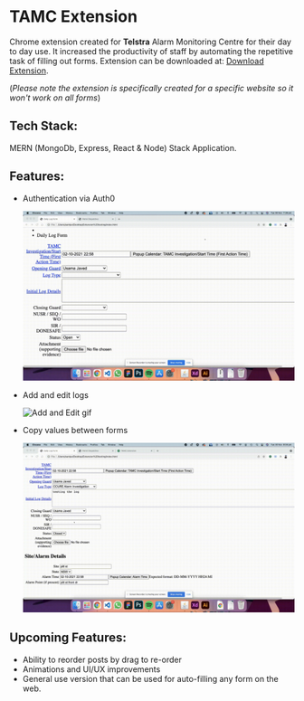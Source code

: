 # TAMC Extension

Chrome extension created for <b>Telstra</b> Alarm Monitoring Centre for their day to day use. It increased the productivity of staff by automating the repetitive task of filling out forms. Extension can be downloaded at: [Download Extension](https://drive.google.com/file/d/1zvS1Mt58XT-5KGHisGWJjdlhbPOudE0k/view?usp=sharing). <br>

(_Please note the extension is specifically created for a specific website so it won't work on all forms_)

## Tech Stack:

MERN (MongoDb, Express, React & Node) Stack Application.

## Features:

- Authentication via Auth0

  ![Authentication gif](readme-assets/Authentication.gif)

- Add and edit logs

  ![Add and Edit gif](readme-assets/Add-and-Edit.gif)

- Copy values between forms

  ![Copy Paste gif](readme-assets/CopyPaste.gif)

## Upcoming Features:

- Ability to reorder posts by drag to re-order
- Animations and UI/UX improvements
- General use version that can be used for auto-filling any form on the web.
